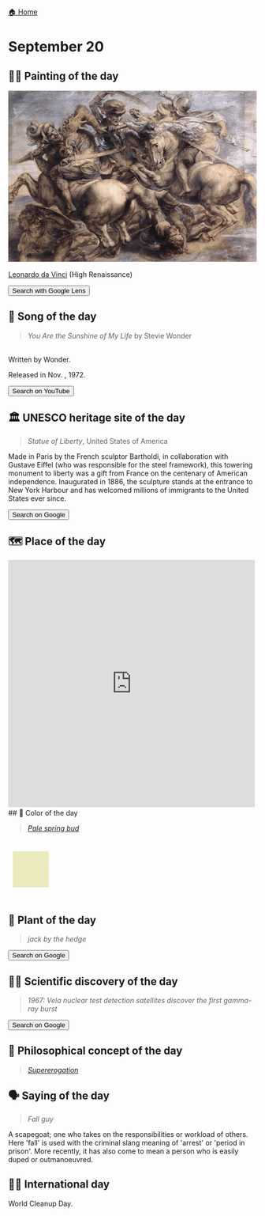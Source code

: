 
[🏠 Home](../../index.md)

# September 20

## 🧑‍🎨 Painting of the day

<img width="600" src="../img/Leonardo_da_Vinci_7.jpg">

[Leonardo da Vinci](http://en.wikipedia.org/wiki/Leonardo_da_Vinci) (High Renaissance)

<button class="btn btn-success"
onclick=" window.open('https://lens.google.com/uploadbyurl?url=https://iretes.github.io/one-a-day/data/img/Leonardo_da_Vinci_7.jpg','_blank')">
Search with Google Lens
</button>

## 🎼 Song of the day

> *You Are the Sunshine of My Life*
by Stevie Wonder

<br />Written by Wonder.

Released in Nov. , 1972.

<button class="btn btn-success"
onclick=" window.open('http://www.youtube.com/search?q=You Are the Sunshine of My Life by Stevie Wonder','_blank')">
Search on YouTube
</button>

## 🏛️ UNESCO heritage site of the day

> *Statue of Liberty*, United States of America

<p>Made in Paris by the French sculptor Bartholdi, in collaboration with Gustave Eiffel (who was responsible for the steel framework), this towering monument to liberty was a gift from France on the centenary of American independence. Inaugurated in 1886, the sculpture stands at the entrance to New York Harbour and has welcomed millions of immigrants to the United States ever since.</p>

<button class="btn btn-success"
onclick=" window.open('http://www.google.com/search?q=Statue of Liberty','_blank')">
Search on Google
</button>

## 🗺️ Place of the day

<iframe
src="https://www.mapcrunch.com"
name="mapcrunch"
width="500"
height="500"
allowTransparency="true"
scrolling="no"
frameborder="0"
>
</iframe>
## 🎨 Color of the day

> *[Pale spring bud](https://en.wikipedia.org/wiki/Spring_bud#Pale_spring_bud)*

<div style="color:#ECEBBD; font-size: 100px;">&#9632;</div>

## 🌿 Plant of the day

> *jack by the hedge*

<button class="btn btn-success"
onclick=" window.open('http://www.google.com/search?q=jack by the hedge','_blank')">
Search on Google
</button>

## 🧑‍🔬 Scientific discovery of the day

> *1967: Vela nuclear test detection satellites discover the first gamma-ray burst*

<button class="btn btn-success"
onclick=" window.open('http://www.google.com/search?q=1967: Vela nuclear test detection satellites discover the first gamma-ray burst','_blank')">
Search on Google
</button>

## 💭 Philosophical concept of the day

> *[Supererogation](https://en.wikipedia.org/wiki/Supererogation)*

## 🗣️ Saying of the day

> *Fall guy*

A scapegoat; one who takes on the responsibilities or workload of others. Here 'fall' is used with the criminal slang meaning of 'arrest' or 'period in prison'. More recently, it has also come to mean a person who is easily duped or outmanoeuvred. 

## 🏳️‍🌈 International day

World Cleanup Day.